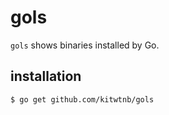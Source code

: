 # gols

`gols` shows binaries installed by Go.

## installation

```
$ go get github.com/kitwtnb/gols
```
